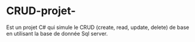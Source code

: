 # CRUD-projet-

Est un projet C# qui simule le CRUD (create, read, update, delete) de base en utilisant la base de donnée Sql server. 
